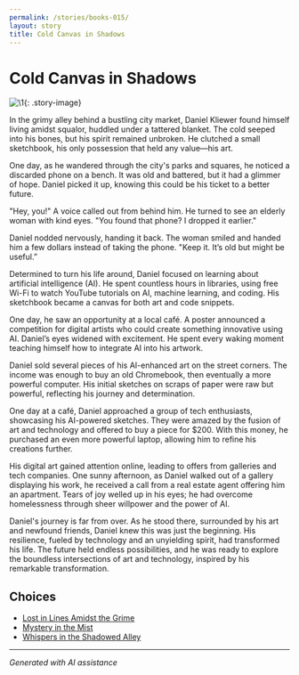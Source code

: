 ```yaml
---
permalink: /stories/books-015/
layout: story
title: Cold Canvas in Shadows
---
```


# Cold Canvas in Shadows

![\1](/input_images/books-015){: .story-image}

In the grimy alley behind a bustling city market, Daniel Kliewer found himself living amidst squalor, huddled under a tattered blanket. The cold seeped into his bones, but his spirit remained unbroken. He clutched a small sketchbook, his only possession that held any value—his art.

One day, as he wandered through the city's parks and squares, he noticed a discarded phone on a bench. It was old and battered, but it had a glimmer of hope. Daniel picked it up, knowing this could be his ticket to a better future.

"Hey, you!" A voice called out from behind him. He turned to see an elderly woman with kind eyes. "You found that phone? I dropped it earlier."

Daniel nodded nervously, handing it back. The woman smiled and handed him a few dollars instead of taking the phone. "Keep it. It’s old but might be useful.”

Determined to turn his life around, Daniel focused on learning about artificial intelligence (AI). He spent countless hours in libraries, using free Wi-Fi to watch YouTube tutorials on AI, machine learning, and coding. His sketchbook became a canvas for both art and code snippets.

One day, he saw an opportunity at a local café. A poster announced a competition for digital artists who could create something innovative using AI. Daniel’s eyes widened with excitement. He spent every waking moment teaching himself how to integrate AI into his artwork.

Daniel sold several pieces of his AI-enhanced art on the street corners. The income was enough to buy an old Chromebook, then eventually a more powerful computer. His initial sketches on scraps of paper were raw but powerful, reflecting his journey and determination.

One day at a café, Daniel approached a group of tech enthusiasts, showcasing his AI-powered sketches. They were amazed by the fusion of art and technology and offered to buy a piece for $200. With this money, he purchased an even more powerful laptop, allowing him to refine his creations further.

His digital art gained attention online, leading to offers from galleries and tech companies. One sunny afternoon, as Daniel walked out of a gallery displaying his work, he received a call from a real estate agent offering him an apartment. Tears of joy welled up in his eyes; he had overcome homelessness through sheer willpower and the power of AI.

Daniel's journey is far from over. As he stood there, surrounded by his art and newfound friends, Daniel knew this was just the beginning. His resilience, fueled by technology and an unyielding spirit, had transformed his life. The future held endless possibilities, and he was ready to explore the boundless intersections of art and technology, inspired by his remarkable transformation.


## Choices

* [Lost in Lines Amidst the Grime](/stories/20221013_140515)
* [Mystery in the Mist](/stories/20221113_162250)
* [Whispers in the Shadowed Alley](/stories/bridge)


---
*Generated with AI assistance*
